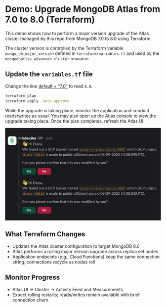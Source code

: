 # Demo: Upgrade MongoDB Atlas from 7.0 to 8.0 (Terraform)

This demo shows how to perform a major version upgrade of the Atlas cluster managed by this repo from MongoDB 7.0 to 8.0 using Terraform.

The cluster version is controlled by the Terraform variable `mongo_db_major_version` defined in `terraform/variables.tf` and used by the `mongodbatlas_advanced_cluster` resource.

## Update the `variables.tf` file

Change the line [default     = "7.0"](../../terraform/variables.tf#L36-L37) to read `8.0`.

```bash
terraform plan
terraform apply -auto-approve
```

While the upgrade is taking place, monitor the application and conduct reads/writes as usual. You may also open up the Atlas console to view the upgrade taking place. Once the plan completes, refresh the Atlas UI.

![alt text](image.png)

## What Terraform Changes

- Updates the Atlas cluster configuration to target MongoDB 8.0
- Atlas performs a rolling major version upgrade across replica set nodes
- Application endpoints (e.g., Cloud Functions) keep the same connection string; connections recycle as nodes roll

## Monitor Progress

- Atlas UI -> Cluster -> Activity Feed and Measurements
- Expect rolling restarts; reads/writes remain available with brief connection churn
